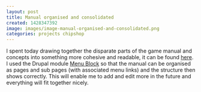 ```yaml
---
layout: post
title: Manual organised and consolidated
created: 1428347392
image: images/image-manual-organised-and-consolidated.png
categories: projects chipshop
---
```


I spent today drawing together the disparate parts of the game manual and concepts into something more cohesive and readable, it can be found [here](/manual). I used the Drupal module <a href="https://drupal.org/project/menu_block" target="_blank">Menu Block</a> so that the manual can be organised as pages and sub pages (with associated menu links) and the structure then shows correctly. This will enable me to add and edit more in the future and everything will fit together nicely.
